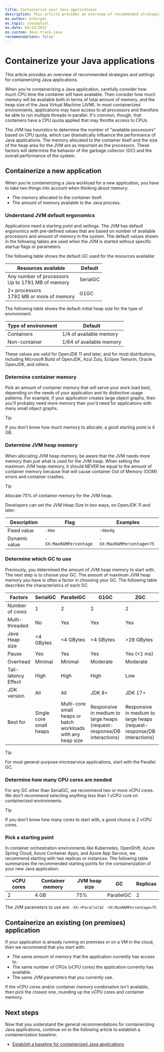 ```yaml
---
title: Containerize your Java applications
description: This article provides an overview of recommended strategies for containerizing your Java applications.
ms.author: brborges
ms.topic: conceptual
ms.date: 04/13/2022
ms.custom: devx-track-java
recommendations: false
---
```


# Containerize your Java applications

This article provides an overview of recommended strategies and settings for containerizing Java applications.

When you're containerizing a Java application, carefully consider how much CPU time the container will have available. Then consider how much memory will be available both in terms of total amount of memory, and the heap size of the Java Virtual Machine (JVM). In most containerized environments, applications may have access to all processors and therefore be able to run multiple threads in parallel. It's common, though, that containers have a CPU quota applied that may throttle access to CPUs.

The JVM has heuristics to determine the number of "available processors" based on CPU quota, which can dramatically influence the performance of Java applications. The memory allocated to the container itself and the size of the heap area for the JVM are as important as the processors. These factors will determine the behavior of the garbage collector (GC) and the overall performance of the system.

## Containerize a new application

When you're containerizing a Java workload for a new application, you have to take two things into account when thinking about memory:

* The memory allocated to the container itself.
* The amount of memory available to the Java process.

### Understand JVM default ergonomics

Applications need a starting point and settings. The JVM has default ergonomics with pre-defined values that are based on number of available processors and amount of memory in the system. The default values shown in the following tables are used when the JVM is started without specific startup flags or parameters.

The following table shows the default GC used for the resources available:

| Resources available                                    | Default  |
|--------------------------------------------------------|----------|
| Any number of processors <br/> Up to 1791 MB of memory | SerialGC |
| 2+ processors <br/> 1792 MB or more of memory          | G1GC     |

The following table shows the default initial heap size for the type of environment:

| Type of environment | Default                  |
|---------------------|--------------------------|
| Containers          | 1/4 of available memory  |
| Non-container       | 1/64 of available memory |

These values are valid for OpenJDK 11 and later, and for most distributions, including Microsoft Build of OpenJDK, Azul Zulu, Eclipse Temurin, Oracle OpenJDK, and others.

### Determine container memory

Pick an amount of container memory that will serve your work load best, depending on the needs of your application and its distinctive usage patterns. For example, if your application creates large object graphs, then you'll probably need more memory than you'd need for applications with many small object graphs.

> [!TIP]
> If you don't know how much memory to allocate, a good starting point is 4 GB.

### Determine JVM heap memory

When allocating JVM heap memory, be aware that the JVM needs more memory than just what is used for the JVM heap. When setting the maximum JVM heap memory, it should NEVER be equal to the amount of container memory because that will cause container Out of Memory (OOM) errors and container crashes.

> [!TIP]
> Allocate 75% of container memory for the JVM heap.

Developers can set the JVM Heap Size in two ways, on OpenJDK 11 and later:

| Description   | Flag                   | Examples                  |
|---------------|------------------------|---------------------------|
| Fixed value   | `-Xmx`                 | `-Xmx4g`                  |
| Dynamic value | `-XX:MaxRAMPercentage` | `-XX:MaxRAMPercentage=75` |

### Determine which GC to use

Previously, you determined the amount of JVM heap memory to start with. The next step is to choose your GC. The amount of maximum JVM heap memory you have is often a factor in choosing your GC. The following table describes the characteristics of each GC.

| Factors             | SerialGC  | ParallelGC | G1GC      | ZGC         | ShenandoahGC |
|---------------------|-----------|------------|-----------|-------------|--------------|
| Number of cores     | 1         | 2          | 2         | 2           | 2            |
| Multi-threaded      | No        | Yes        | Yes       | Yes         | Yes          |
| Java Heap size      | <4 GBytes | <4 GBytes  | >4 GBytes | >28 GBytes  | >4 GBytes    |
| Pause               | Yes       | Yes        | Yes       | Yes (<1 ms) | Yes (<10 ms) |
| Overhead            | Minimal   | Minimal    | Moderate  | Moderate    | Moderate     |
| Tail-latency Effect | High      | High       | High      | Low         | Moderate     |
| JDK version         | All       | All        | JDK 8+    | JDK 17+     | JDK 11+      |
| Best for            | Single core small heaps | Multi-core small heaps or batch workloads with any heap size | Responsive in medium to large heaps (request-response/DB interactions) | Responsive in medium to large heaps (request-response/DB interactions) | Responsive in medium to large heaps (request-response/DB interactions) |

> [!TIP]
> For most general-purpose microservice applications, start with the Parallel GC.

### Determine how many CPU cores are needed

For any GC other than SerialGC, we recommend two or more vCPU cores. We don't recommend selecting anything less than 1 vCPU core on containerized environments.

> [!TIP]
> If you don't know how many cores to start with, a good choice is 2 vCPU cores.

### Pick a starting point

In container orchestration environments like Kubernetes, OpenShift, Azure Spring Cloud, Azure Container Apps, and Azure App Service, we recommend starting with two replicas or instances. The following table summarizes the recommended starting points for the containerization of your new Java application.

| vCPU cores | Container memory | JVM heap size | GC         | Replicas |
|------------|------------------|---------------|------------|----------|
| 2          | 4 GB             | 75%           | ParallelGC | 2        |

The JVM parameters to use are: ```-XX:+ParallelGC -XX:MaxRAMPercentage=75```

## Containerize an existing (on premises) application

If your application is already running on premises or on a VM in the cloud, then we recommend that you start with:

* The same amount of memory that the application currently has access to.
* The same number of CPUs (vCPU cores) the application currently has available.
* The same JVM parameters that you currently use.

If the vCPU cores and/or container memory combination isn't available, then pick the closest one, rounding up the vCPU cores and container memory.

## Next steps

Now that you understand the general recommendations for containerizing Java applications, continue on to the following article to establish a containerization baseline:

* [Establish a baseline for containerized Java applications](baseline.md)
